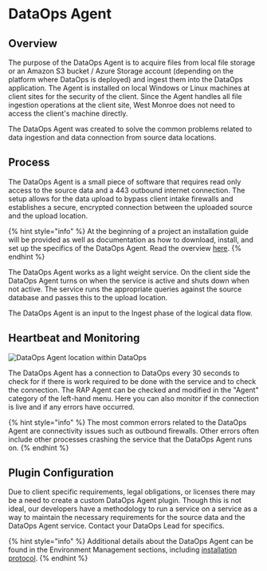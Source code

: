 # DataOps Agent

## Overview

The purpose of the DataOps Agent is to acquire files from local file storage or an Amazon S3 bucket / Azure Storage account \(depending on the platform where DataOps is deployed\) and ingest them into the DataOps application. The Agent is installed on local Windows or Linux machines at client sites for the security of the client. Since the Agent handles all file ingestion operations at the client site, West Monroe does not need to access the client's machine directly.

The DataOps Agent was created to solve the common problems related to data ingestion and data connection from source data locations.

## Process

The DataOps Agent is a small piece of software that requires read only access to the source data and a 443 outbound internet connection. The setup allows for the data upload to bypass client intake firewalls and establishes a secure, encrypted connection between the uploaded source and the upload location.

{% hint style="info" %}
At the beginning of a project an installation guide will be provided as well as documentation as how to download, install, and set up the specifics of the DataOps Agent. Read the overview [here](../deployment/installing-a-new-rap-agent/).
{% endhint %}

The DataOps Agent works as a light weight service. On the client side the DataOps Agent turns on when the service is active and shuts down when not active. The service runs the appropriate queries against the source database and passes this to the upload location.

The DataOps Agent is an input to the Ingest phase of the logical data flow. 

## Heartbeat and Monitoring

![DataOps Agent location within DataOps](../.gitbook/assets/rap-agent-location.png)

The DataOps Agent has a connection to DataOps every 30 seconds to check for if there is work required to be done with the service and to check the connection. The RAP Agent can be checked and modified in the "Agent" category of the left-hand menu. Here you can also monitor if the connection is live and if any errors have occurred.

{% hint style="info" %}
The most common errors related to the DataOps Agent are connectivity issues such as outbound firewalls. Other errors often include other processes crashing the service that the DataOps Agent runs on.
{% endhint %}

## Plugin Configuration

Due to client specific requirements, legal obligations, or licenses there may be a need to create a custom DataOps Agent plugin. Though this is not ideal, our developers have a methodology to run a service on a service as a way to maintain the necessary requirements for the source data and the DataOps Agent service. Contact your DataOps Lead for specifics.

{% hint style="info" %}
Additional details about the DataOps Agent can be found in the Environment Management sections, including [installation protocol](../deployment/installing-a-new-rap-agent/).
{% endhint %}

